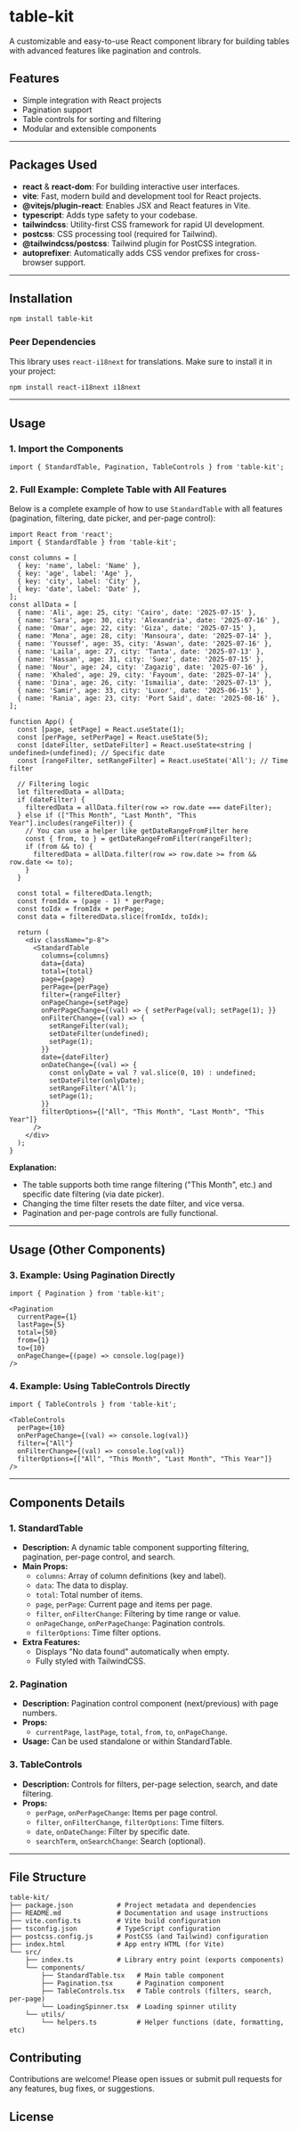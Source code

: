# table-kit

A customizable and easy-to-use React component library for building tables with advanced features like pagination and controls.

## Features
- Simple integration with React projects
- Pagination support
- Table controls for sorting and filtering
- Modular and extensible components

---

## Packages Used

- **react** & **react-dom**: For building interactive user interfaces.
- **vite**: Fast, modern build and development tool for React projects.
- **@vitejs/plugin-react**: Enables JSX and React features in Vite.
- **typescript**: Adds type safety to your codebase.
- **tailwindcss**: Utility-first CSS framework for rapid UI development.
- **postcss**: CSS processing tool (required for Tailwind).
- **@tailwindcss/postcss**: Tailwind plugin for PostCSS integration.
- **autoprefixer**: Automatically adds CSS vendor prefixes for cross-browser support.

---

## Installation

```bash
npm install table-kit
```

### Peer Dependencies

This library uses `react-i18next` for translations. Make sure to install it in your project:

```bash
npm install react-i18next i18next
```

---

## Usage

### 1. Import the Components

```tsx
import { StandardTable, Pagination, TableControls } from 'table-kit';
```

### 2. Full Example: Complete Table with All Features

Below is a complete example of how to use `StandardTable` with all features (pagination, filtering, date picker, and per-page control):

```tsx
import React from 'react';
import { StandardTable } from 'table-kit';

const columns = [
  { key: 'name', label: 'Name' },
  { key: 'age', label: 'Age' },
  { key: 'city', label: 'City' },
  { key: 'date', label: 'Date' },
];
const allData = [
  { name: 'Ali', age: 25, city: 'Cairo', date: '2025-07-15' },
  { name: 'Sara', age: 30, city: 'Alexandria', date: '2025-07-16' },
  { name: 'Omar', age: 22, city: 'Giza', date: '2025-07-15' },
  { name: 'Mona', age: 28, city: 'Mansoura', date: '2025-07-14' },
  { name: 'Youssef', age: 35, city: 'Aswan', date: '2025-07-16' },
  { name: 'Laila', age: 27, city: 'Tanta', date: '2025-07-13' },
  { name: 'Hassan', age: 31, city: 'Suez', date: '2025-07-15' },
  { name: 'Nour', age: 24, city: 'Zagazig', date: '2025-07-16' },
  { name: 'Khaled', age: 29, city: 'Fayoum', date: '2025-07-14' },
  { name: 'Dina', age: 26, city: 'Ismailia', date: '2025-07-13' },
  { name: 'Samir', age: 33, city: 'Luxor', date: '2025-06-15' },
  { name: 'Rania', age: 23, city: 'Port Said', date: '2025-08-16' },
];

function App() {
  const [page, setPage] = React.useState(1);
  const [perPage, setPerPage] = React.useState(5);
  const [dateFilter, setDateFilter] = React.useState<string | undefined>(undefined); // Specific date
  const [rangeFilter, setRangeFilter] = React.useState('All'); // Time filter

  // Filtering logic
  let filteredData = allData;
  if (dateFilter) {
    filteredData = allData.filter(row => row.date === dateFilter);
  } else if (["This Month", "Last Month", "This Year"].includes(rangeFilter)) {
    // You can use a helper like getDateRangeFromFilter here
    const { from, to } = getDateRangeFromFilter(rangeFilter);
    if (from && to) {
      filteredData = allData.filter(row => row.date >= from && row.date <= to);
    }
  }

  const total = filteredData.length;
  const fromIdx = (page - 1) * perPage;
  const toIdx = fromIdx + perPage;
  const data = filteredData.slice(fromIdx, toIdx);

  return (
    <div className="p-8">
      <StandardTable
        columns={columns}
        data={data}
        total={total}
        page={page}
        perPage={perPage}
        filter={rangeFilter}
        onPageChange={setPage}
        onPerPageChange={(val) => { setPerPage(val); setPage(1); }}
        onFilterChange={(val) => {
          setRangeFilter(val);
          setDateFilter(undefined);
          setPage(1);
        }}
        date={dateFilter}
        onDateChange={(val) => {
          const onlyDate = val ? val.slice(0, 10) : undefined;
          setDateFilter(onlyDate);
          setRangeFilter('All');
          setPage(1);
        }}
        filterOptions={["All", "This Month", "Last Month", "This Year"]}
      />
    </div>
  );
}
```

**Explanation:**
- The table supports both time range filtering ("This Month", etc.) and specific date filtering (via date picker).
- Changing the time filter resets the date filter, and vice versa.
- Pagination and per-page controls are fully functional.

---

## Usage (Other Components)

### 3. Example: Using Pagination Directly

```tsx
import { Pagination } from 'table-kit';

<Pagination
  currentPage={1}
  lastPage={5}
  total={50}
  from={1}
  to={10}
  onPageChange={(page) => console.log(page)}
/>
```

### 4. Example: Using TableControls Directly

```tsx
import { TableControls } from 'table-kit';

<TableControls
  perPage={10}
  onPerPageChange={(val) => console.log(val)}
  filter={"All"}
  onFilterChange={(val) => console.log(val)}
  filterOptions={["All", "This Month", "Last Month", "This Year"]}
/>
```

---

## Components Details

### 1. StandardTable
- **Description:** A dynamic table component supporting filtering, pagination, per-page control, and search.
- **Main Props:**
  - `columns`: Array of column definitions (key and label).
  - `data`: The data to display.
  - `total`: Total number of items.
  - `page`, `perPage`: Current page and items per page.
  - `filter`, `onFilterChange`: Filtering by time range or value.
  - `onPageChange`, `onPerPageChange`: Pagination controls.
  - `filterOptions`: Time filter options.
- **Extra Features:**
  - Displays "No data found" automatically when empty.
  - Fully styled with TailwindCSS.

### 2. Pagination
- **Description:** Pagination control component (next/previous) with page numbers.
- **Props:**
  - `currentPage`, `lastPage`, `total`, `from`, `to`, `onPageChange`.
- **Usage:** Can be used standalone or within StandardTable.

### 3. TableControls
- **Description:** Controls for filters, per-page selection, search, and date filtering.
- **Props:**
  - `perPage`, `onPerPageChange`: Items per page control.
  - `filter`, `onFilterChange`, `filterOptions`: Time filters.
  - `date`, `onDateChange`: Filter by specific date.
  - `searchTerm`, `onSearchChange`: Search (optional).

---

## File Structure

```
table-kit/
├── package.json           # Project metadata and dependencies
├── README.md              # Documentation and usage instructions
├── vite.config.ts         # Vite build configuration
├── tsconfig.json          # TypeScript configuration
├── postcss.config.js      # PostCSS (and Tailwind) configuration
├── index.html             # App entry HTML (for Vite)
└── src/
    ├── index.ts           # Library entry point (exports components)
    └── components/
        ├── StandardTable.tsx   # Main table component
        ├── Pagination.tsx      # Pagination component
        ├── TableControls.tsx   # Table controls (filters, search, per-page)
        └── LoadingSpinner.tsx  # Loading spinner utility
    └── utils/
        └── helpers.ts          # Helper functions (date, formatting, etc)
```

## Contributing

Contributions are welcome! Please open issues or submit pull requests for any features, bug fixes, or suggestions.

## License

